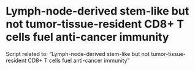 # Lymph-node-derived stem-like but not tumor-tissue-resident CD8+ T cells fuel anti-cancer immunity
Script related to: “Lymph-node-derived stem-like but not tumor-tissue-resident CD8+ T cells fuel anti-cancer immunity”
